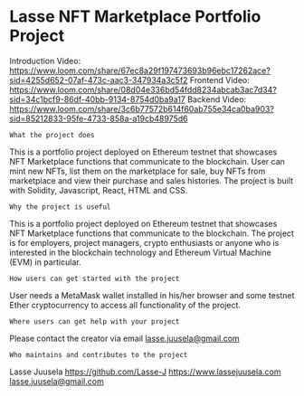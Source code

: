 # Lasse NFT Marketplace Portfolio Project

Introduction Video: https://www.loom.com/share/67ec8a29f197473693b96ebc17262ace?sid=4255d652-07af-473c-aac3-347934a3c5f2
Frontend Video: https://www.loom.com/share/08d04e336bd54fdd8234abcab3ac7d34?sid=34c1bcf9-86df-40bb-9134-8754d0ba9a17
Backend Video: https://www.loom.com/share/3c6b77572b614f60ab755e34ca0ba903?sid=85212833-95fe-4733-858a-a19cb48975d6

    What the project does
This is a portfolio project deployed on Ethereum testnet that showcases NFT Marketplace functions that communicate to the blockchain. User can mint new NFTs, list them on the marketplace for sale, buy NFTs from marketplace and view their purchase and sales histories. The project is built with Solidity, Javascript, React, HTML and CSS.

    Why the project is useful
This is a portfolio project deployed on Ethereum testnet that showcases NFT Marketplace functions that communicate to the blockchain. The project is for employers, project managers, crypto enthusiasts or anyone who is interested in the blockchain technology and Ethereum Virtual Machine (EVM) in particular.

    How users can get started with the project
User needs a MetaMask wallet installed in his/her browser and some testnet Ether cryptocurrency to access all functionality of the project.

    Where users can get help with your project
Please contact the creator via email lasse.juusela@gmail.com

    Who maintains and contributes to the project
Lasse Juusela
https://github.com/Lasse-J
https://www.lassejuusela.com
lasse.juusela@gmail.com
